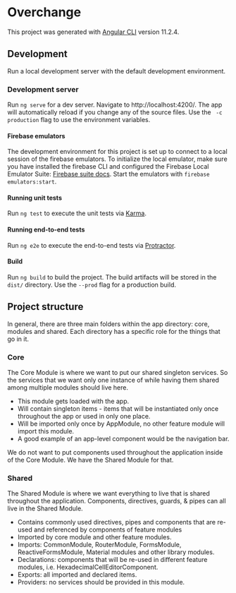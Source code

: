 # Overchange

This project was generated with [Angular CLI](https://github.com/angular/angular-cli) version 11.2.4.

## Development

Run a local development server with the default development environment.

### Development server
Run `ng serve` for a dev server. Navigate to http://localhost:4200/. The app will automatically reload if you change any of the source files. Use the ` -c production` flag to use the environment variables.

#### Firebase emulators
The development environment for this project is set up to connect to a local session of the firebase emulators. To initialize the local emulator, make sure you have installed the firebase CLI and configured the Firebase Local Emulator Suite: [Firebase suite docs](https://firebase.google.com/docs/rules/emulator-setup). Start the emulators with `firebase emulators:start`.

#### Running unit tests

Run `ng test` to execute the unit tests via [Karma](https://karma-runner.github.io).

#### Running end-to-end tests

Run `ng e2e` to execute the end-to-end tests via [Protractor](http://www.protractortest.org/).

#### Build

Run `ng build` to build the project. The build artifacts will be stored in the `dist/` directory. Use the `--prod` flag for a production build.


## Project structure

In general, there are three main folders within the app directory: core, modules and shared. Each directory has a specific role for the things that go in it.

### Core
The Core Module is where we want to put our shared singleton services. So the services that we want only one instance of while having them shared among multiple modules should live here.
* This module gets loaded with the app.
* Will contain singleton items - items that will be instantiated only once throughout the app or used in only one place.
* Will be imported only once by AppModule, no other feature module will import this module.
* A good example of an app-level component would be the navigation bar.


We do not want to put components used throughout the application inside of the Core Module. We have the Shared Module for that.

### Shared

The Shared Module is where we want everything to live that is shared throughout the application. Components, directives, guards, & pipes can all live in the Shared Module.
* Contains commonly used directives, pipes and components that are re-used and referenced by components of feature modules
* Imported by core module and other feature modules.
* Imports: CommonModule, RouterModule, FormsModule, ReactiveFormsModule, Material modules and other library modules.
* Declarations: components that will be re-used in different feature modules, i.e. HexadecimalCellEditorComponent.
* Exports: all imported and declared items.
* Providers: no services should be provided in this module.